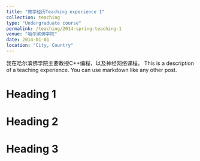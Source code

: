 ```yaml
---
title: "教学经历Teaching experience 1"
collection: teaching
type: "Undergraduate course"
permalink: /teaching/2014-spring-teaching-1
venue: "哈尔滨佛学院"
date: 2014-01-01
location: "City, Country"
---
```

我在哈尔滨佛学院主要教授C++编程，以及神经网络课程。
This is a description of a teaching experience. You can use markdown like any other post.

Heading 1
======

Heading 2
======

Heading 3
======
